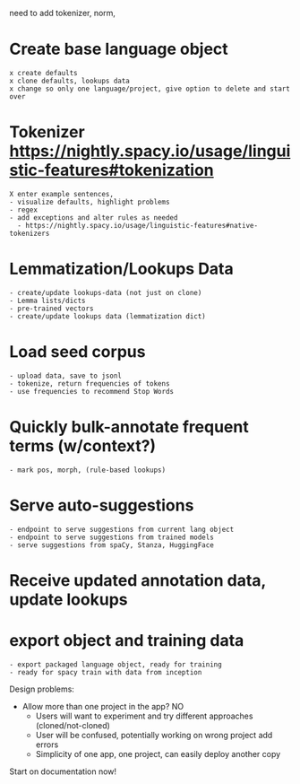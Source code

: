 need to add tokenizer, norm, 

# Create base language object
    x create defaults
    x clone defaults, lookups data
    x change so only one language/project, give option to delete and start over

# Tokenizer  https://nightly.spacy.io/usage/linguistic-features#tokenization
    X enter example sentences, 
    - visualize defaults, highlight problems
    - regex
    - add exceptions and alter rules as needed 
      - https://nightly.spacy.io/usage/linguistic-features#native-tokenizers

# Lemmatization/Lookups Data
    - create/update lookups-data (not just on clone)
    - Lemma lists/dicts
    - pre-trained vectors 
    - create/update lookups data (lemmatization dict)

# Load seed corpus     
    - upload data, save to jsonl
    - tokenize, return frequencies of tokens
    - use frequencies to recommend Stop Words 

# Quickly bulk-annotate frequent terms (w/context?)
    - mark pos, morph, (rule-based lookups)

# Serve auto-suggestions 
    - endpoint to serve suggestions from current lang object
    - endpoint to serve suggestions from trained models 
    - serve suggestions from spaCy, Stanza, HuggingFace

# Receive updated annotation data, update lookups

# export object and training data
    - export packaged language object, ready for training 
    - ready for spacy train with data from inception 



Design problems:
- Allow more than one project in the app? NO
    - Users will want to experiment and try different approaches (cloned/not-cloned)
    - User will be confused, potentially working on wrong project add errors
    - Simplicity of one app, one project, can easily deploy another copy 

Start on documentation now!